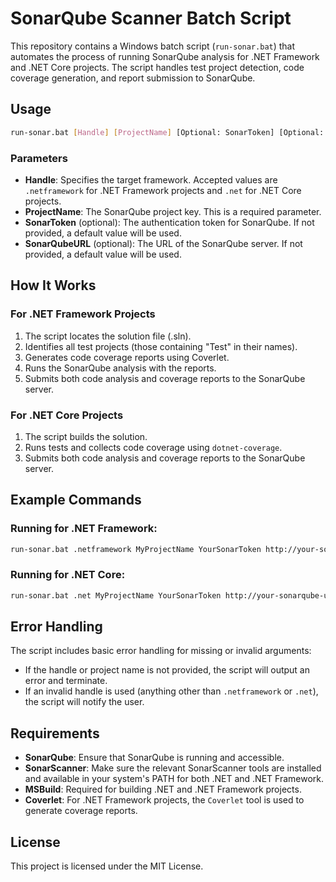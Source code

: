 
# SonarQube Scanner Batch Script

This repository contains a Windows batch script (`run-sonar.bat`) that automates the process of running SonarQube analysis for .NET Framework and .NET Core projects. The script handles test project detection, code coverage generation, and report submission to SonarQube.

## Usage

```bash
run-sonar.bat [Handle] [ProjectName] [Optional: SonarToken] [Optional: SonarQubeURL]
```

### Parameters

- **Handle**: Specifies the target framework. Accepted values are `.netframework` for .NET Framework projects and `.net` for .NET Core projects.
- **ProjectName**: The SonarQube project key. This is a required parameter.
- **SonarToken** (optional): The authentication token for SonarQube. If not provided, a default value will be used.
- **SonarQubeURL** (optional): The URL of the SonarQube server. If not provided, a default value will be used.

## How It Works

### For .NET Framework Projects
1. The script locates the solution file (.sln).
2. Identifies all test projects (those containing "Test" in their names).
3. Generates code coverage reports using Coverlet.
4. Runs the SonarQube analysis with the reports.
5. Submits both code analysis and coverage reports to the SonarQube server.

### For .NET Core Projects
1. The script builds the solution.
2. Runs tests and collects code coverage using `dotnet-coverage`.
3. Submits both code analysis and coverage reports to the SonarQube server.

## Example Commands

### Running for .NET Framework:
```bash
run-sonar.bat .netframework MyProjectName YourSonarToken http://your-sonarqube-url
```

### Running for .NET Core:
```bash
run-sonar.bat .net MyProjectName YourSonarToken http://your-sonarqube-url
```

## Error Handling

The script includes basic error handling for missing or invalid arguments:
- If the handle or project name is not provided, the script will output an error and terminate.
- If an invalid handle is used (anything other than `.netframework` or `.net`), the script will notify the user.

## Requirements

- **SonarQube**: Ensure that SonarQube is running and accessible.
- **SonarScanner**: Make sure the relevant SonarScanner tools are installed and available in your system's PATH for both .NET and .NET Framework.
- **MSBuild**: Required for building .NET and .NET Framework projects.
- **Coverlet**: For .NET Framework projects, the `Coverlet` tool is used to generate coverage reports.

## License

This project is licensed under the MIT License.
